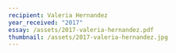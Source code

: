 ```yaml
---
recipient: Valeria Hernandez
year_received: "2017"
essay: /assets/2017-valeria-hernandez.pdf
thumbnail: /assets/2017-valeria-hernandez.jpg
---
```

